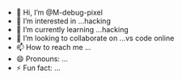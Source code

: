 - 👋 Hi, I’m @M-debug-pixel
- 👀 I’m interested in ...hacking 
- 🌱 I’m currently learning ...hacking
- 💞️ I’m looking to collaborate on ...vs code online
- 📫 How to reach me ...
- 😄 Pronouns: ...
- ⚡ Fun fact: ...

<!---
M-debug-pixel/M-debug-pixel is a ✨ special ✨ repository because its `README.md` (this file) appears on your GitHub profile.
You can click the Preview link to take a look at your changes.
--->
